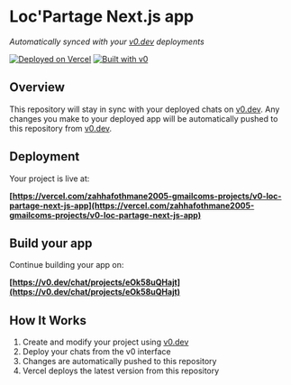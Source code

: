 # Loc'Partage Next.js app

*Automatically synced with your [v0.dev](https://v0.dev) deployments*

[![Deployed on Vercel](https://img.shields.io/badge/Deployed%20on-Vercel-black?style=for-the-badge&logo=vercel)](https://vercel.com/zahhafothmane2005-gmailcoms-projects/v0-loc-partage-next-js-app)
[![Built with v0](https://img.shields.io/badge/Built%20with-v0.dev-black?style=for-the-badge)](https://v0.dev/chat/projects/eOk58uQHajt)

## Overview

This repository will stay in sync with your deployed chats on [v0.dev](https://v0.dev).
Any changes you make to your deployed app will be automatically pushed to this repository from [v0.dev](https://v0.dev).

## Deployment

Your project is live at:

**[https://vercel.com/zahhafothmane2005-gmailcoms-projects/v0-loc-partage-next-js-app](https://vercel.com/zahhafothmane2005-gmailcoms-projects/v0-loc-partage-next-js-app)**

## Build your app

Continue building your app on:

**[https://v0.dev/chat/projects/eOk58uQHajt](https://v0.dev/chat/projects/eOk58uQHajt)**

## How It Works

1. Create and modify your project using [v0.dev](https://v0.dev)
2. Deploy your chats from the v0 interface
3. Changes are automatically pushed to this repository
4. Vercel deploys the latest version from this repository
